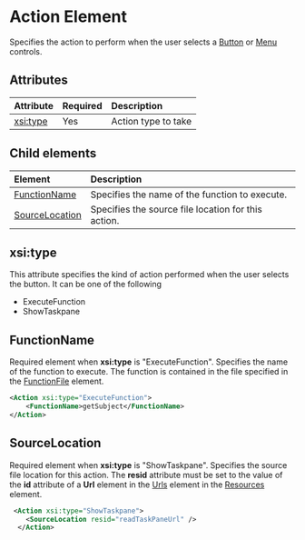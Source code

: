 # Action Element
 Specifies the action to perform when the user selects a  [Button](./button-control.md) or [Menu](./menu-control.md) controls.
 
 ## Attributes

|  Attribute  |  Required  |  Description  |
|:-----|:-----|:-----|
|  [xsi:type](#xsitype)  |  Yes  | Action type to take|


## Child elements

|  Element |  Description  |
|:-----|:-----|
|  [FunctionName](#functionname) |    Specifies the name of the function to execute. |
|  [SourceLocation](#sourcelocation) |    Specifies the source file location for this action. |
  

## xsi:type
This attribute specifies the kind of action performed when the user selects the button. It can be one of the following
- ExecuteFunction
- ShowTaskpane

## FunctionName
Required element when **xsi:type** is "ExecuteFunction". Specifies the name of the function to execute. The function is contained in the file specified in the [FunctionFile](./functionfile.md) element.

```xml
<Action xsi:type="ExecuteFunction">
    <FunctionName>getSubject</FunctionName>
</Action>
```

## SourceLocation
Required element when  **xsi:type** is "ShowTaskpane". Specifies the source file location for this action. The **resid** attribute must be set to the value of the **id** attribute of a **Url** element in the [Urls](./resources.md#urls) element in the [Resources](./resources.md) element.

```xml
 <Action xsi:type="ShowTaskpane">
    <SourceLocation resid="readTaskPaneUrl" />
  </Action>
```  